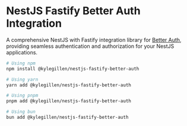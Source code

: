 # NestJS Fastify Better Auth Integration

A comprehensive NestJS with Fastify integration library for [Better Auth](https://www.better-auth.com/), providing seamless authentication and authorization for your NestJS applications.


```bash
# Using npm
npm install @kylegillen/nestjs-fastify-better-auth

# Using yarn
yarn add @kylegillen/nestjs-fastify-better-auth

# Using pnpm
pnpm add @kylegillen/nestjs-fastify-better-auth

# Using bun
bun add @kylegillen/nestjs-fastify-better-auth
```